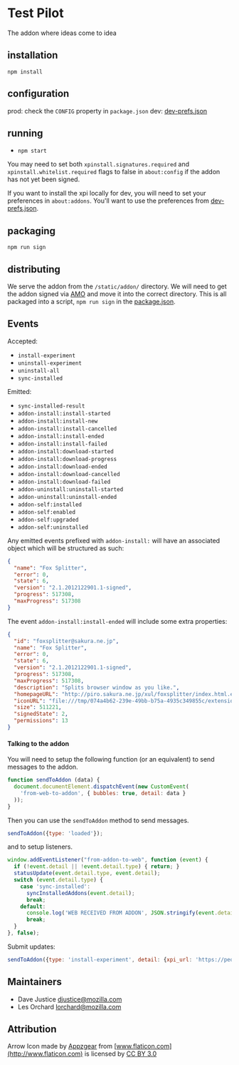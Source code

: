# Test Pilot
The addon where ideas come to idea

## installation

`npm install`

## configuration

prod: check the `CONFIG` property in `package.json`
dev: [dev-prefs.json](dev-prefs.json)

## running

* `npm start`

You may need to set both `xpinstall.signatures.required` and
`xpinstall.whitelist.required` flags to false in `about:config`
if the addon has not yet been signed.

If you want to install the xpi locally for dev, you will need to
set your preferences in `about:addons`. You'll want to use the preferences
from [dev-prefs.json](./dev-prefs.json).

## packaging

`npm run sign`

## distributing

We serve the addon from the `/static/addon/` directory. We will need
to get the addon signed via [AMO](http://addons.mozilla.org/) and move
it into the correct directory. This is all packaged into a script,
`npm run sign` in the [package.json](./package.json).

## Events

Accepted:
* `install-experiment`
* `uninstall-experiment`
* `uninstall-all`
* `sync-installed`

Emitted:
* `sync-installed-result`
* `addon-install:install-started`
* `addon-install:install-new`
* `addon-install:install-cancelled`
* `addon-install:install-ended`
* `addon-install:install-failed`
* `addon-install:download-started`
* `addon-install:download-progress`
* `addon-install:download-ended`
* `addon-install:download-cancelled`
* `addon-install:download-failed`
* `addon-uninstall:uninstall-started`
* `addon-uninstall:uninstall-ended`
* `addon-self:installed`
* `addon-self:enabled`
* `addon-self:upgraded`
* `addon-self:uninstalled`

Any emitted events prefixed with `addon-install:` will have an associated object
which will be structured as such:

``` json
{
  "name": "Fox Splitter",
  "error": 0,
  "state": 6,
  "version": "2.1.2012122901.1-signed",
  "progress": 517308,
  "maxProgress": 517308
}

```
The event `addon-install:install-ended` will include some extra properties:

``` json
{
  "id": "foxsplitter@sakura.ne.jp",
  "name": "Fox Splitter",
  "error": 0,
  "state": 6,
  "version": "2.1.2012122901.1-signed",
  "progress": 517308,
  "maxProgress": 517308,
  "description": "Splits browser window as you like.",
  "homepageURL": "http://piro.sakura.ne.jp/xul/foxsplitter/index.html.en",
  "iconURL": "file:///tmp/074a4b62-239e-49bb-b75a-4935c349855c/extensions/foxsplitter@piro.sakura.ne.jp/icon.png",
  "size": 511221,
  "signedState": 2,
  "permissions": 13
}
```

#### Talking to the addon

You will need to setup the following function (or an equivalent) to send messages to the addon.

``` javascript
function sendToAddon (data) {
  document.documentElement.dispatchEvent(new CustomEvent(
    'from-web-to-addon', { bubbles: true, detail: data }
  ));
}
```
Then you can use the `sendToAddon` method to send messages.

``` javascript
sendToAddon({type: 'loaded'});
```
and to setup listeners.

``` javascript
window.addEventListener("from-addon-to-web", function (event) {
  if (!event.detail || !event.detail.type) { return; }
  statusUpdate(event.detail.type, event.detail);
  switch (event.detail.type) {
    case 'sync-installed':
      syncInstalledAddons(event.detail);
      break;
    default:
      console.log('WEB RECEIVED FROM ADDON', JSON.stringify(event.detail, null, ' '));
      break;
  }
}, false);
```

Submit updates:
``` javascript
sendToAddon({type: 'install-experiment', detail: {xpi_url: 'https://people.mozilla.com/~jhirsch/universal-search-addon/addon.xpi'}});
```

## Maintainers

* Dave Justice <djustice@mozilla.com>
* Les Orchard <lorchard@mozilla.com>

## Attribution

Arrow Icon made by
[Appzgear](http://www.flaticon.com/authors/appzgear) from
[www.flaticon.com](http://www.flaticon.com) is licensed by
[CC BY 3.0](http://creativecommons.org/licenses/by/3.0/)
